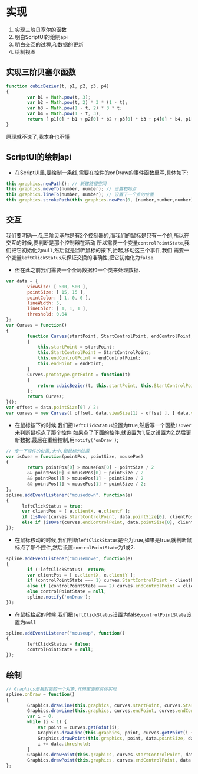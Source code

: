 # 实现

1. 实现三阶贝塞尔的函数
2. 明白ScriptUI的绘制api
3. 明白交互的过程,和数据的更新
4. 绘制视图

## 实现三阶贝塞尔函数

```js
function cubicBezier(t, p1, p2, p3, p4)
{
        var b1 = Math.pow(t, 3);
        var b2 = Math.pow(t, 2) * 3 * (1 - t);
        var b3 = Math.pow(1 - t, 2) * 3 * t;
        var b4 = Math.pow(1 - t, 3);
        return [ p1[0] * b1 + p2[0] * b2 + p3[0] * b3 + p4[0] * b4, p1[1] * b1 + p2[1] * b2 + p3[1] * b3 + p4[1] * b4 ];
}
```

原理就不说了,我本身也不懂

## ScriptUI的绘制api

* 在ScriptUI里,要绘制一条线,需要在控件的onDraw的事件函数里写,具体如下:

```js
this.graphics.newPath(); // 新建路径空间
this.graphics.moveTo(number, number); // 设置初始点
this.graphics.lineTo(number, number); // 设置下一个点的位置
this.graphics.strokePath(this.graphics.newPen(0, [number,number,number], number)); // 添加描边路径
```

## 交互

我们要明确一点,三阶贝塞尔是有2个控制器的,而我们的鼠标是只有一个的,所以在交互的时候,要判断是那个控制器在活动
所以需要一个变量`controlPointState`,我们把它初始化为`null`,然后就是监听鼠标的按下,抬起,移动这三个事件,我们
需要一个变量`leftClickStatus`来保证交换的准确性,把它初始化为`false`.

* 但在此之前我们需要一个全局数据和一个类来处理数据.

```js
var data = {
        viewSize: [ 500, 500 ],
        pointSize: [ 15, 15 ],
        pointColor: [ 1, 0, 0 ],
        lineWidth: 5,
        lineColor: [ 1, 1, 1 ],
        threshold: 0.04
};
var Curves = function()
{
        function Curves(startPoint, StartControlPoint, endControlPoint, endPoint)
        {
            this.startPoint = startPoint;
            this.StartControlPoint = StartControlPoint;
            this.endControlPoint = endControlPoint;
            this.endPoint = endPoint;
        }
        Curves.prototype.getPoint = function(t)
        {
            return cubicBezier(t, this.startPoint, this.StartControlPoint, this.endControlPoint, this.endPoint);
        };
        return Curves;
}();
var offset = data.pointSize[0] / 2;
var curves = new Curves([ offset, data.viewSize[1] - offset ], [ data.viewSize[0] - offset, data.viewSize[1] - offset ], [ offset, offset ], [ data.viewSize[0] - offset, offset ]);
```

* 在鼠标按下的时候,我们把`leftClickStatus`设置为true,然后写一个函数`isOver`来判断鼠标点了那个控件
如果点了下面的控件,就设置为1,反之设置为2.然后更新数据,最后在重绘控制,用`notify('onDraw')`;

```js
// 传一下控件的位置,大小,和鼠标的位置
var isOver = function(pointPos, pointSize, mousePos)
{
        return pointPos[0] > mousePos[0] - pointSize / 2
        && pointPos[0] < mousePos[0] + pointSize / 2
        && pointPos[1] > mousePos[1] - pointSize / 2
        && pointPos[1] < mousePos[1] + pointSize / 2;
};
spline.addEventListener("mousedown", function(e)
{
      leftClickStatus = true;
      var clientPos = [ e.clientX, e.clientY ];
      if (isOver(curves.StartControlPoint, data.pointSize[0], clientPos)) controlPointState = 1;
      else if (isOver(curves.endControlPoint, data.pointSize[0], clientPos)) controlPointState = 2;
});
```

* 在鼠标移动的时候,我们判断`leftClickStatus`是否为true,如果是true,就判断鼠标点了那个控件,然后设置`controlPointState`为1或2.

```js
spline.addEventListener("mousemove", function(e)
{
        if (!leftClickStatus)  return;
        var clientPos = [ e.clientX, e.clientY ];
        if (controlPointState === 1) curves.StartControlPoint = clientPos;
        else if (controlPointState === 2) curves.endControlPoint = clientPos;
        else controlPointState = null;
        spline.notify('onDraw');
});
```

* 在鼠标抬起的时候,我们把`leftClickStatus`设置为false,`controlPointState`设置为`null`

```js
spline.addEventListener("mouseup", function()
{
        leftClickStatus = false;
        controlPointState = null;
});
```

## 绘制

```js
// Graphics是我封装的一个对象,代码里面有具体实现
spline.onDraw = function()
{
        Graphics.drawLine(this.graphics, curves.startPoint, curves.StartControlPoint, data.lineColor, data.lineWidth);
        Graphics.drawLine(this.graphics, curves.endPoint, curves.endControlPoint, data.lineColor, data.lineWidth);
        var i = 0;
        while (i < 1) {
            var point = curves.getPoint(i);
            Graphics.drawLine(this.graphics, point, curves.getPoint(i + data.threshold), data.lineColor, data.lineWidth);
            Graphics.drawPoint(this.graphics, point, data.pointSize, data.pointColor);
            i += data.threshold;
        }
        Graphics.drawPoint(this.graphics, curves.StartControlPoint, data.pointSize, data.pointColor);
        Graphics.drawPoint(this.graphics, curves.endControlPoint, data.pointSize, data.pointColor);
};
```
